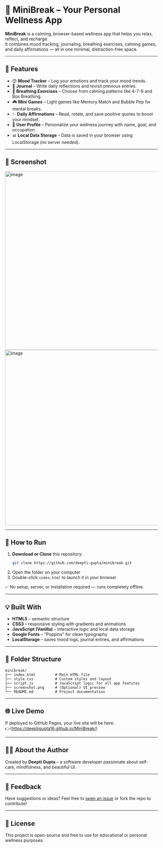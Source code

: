 # 🌿 MiniBreak – Your Personal Wellness App

**MiniBreak** is a calming, browser-based wellness app that helps you relax, reflect, and recharge.  
It combines mood tracking, journaling, breathing exercises, calming games, and daily affirmations — all in one minimal, distraction-free space.

---

## 🧠 Features

- 😊 **Mood Tracker** – Log your emotions and track your mood trends.
- 📝 **Journal** – Write daily reflections and revisit previous entries.
- 🧘 **Breathing Exercises** – Choose from calming patterns like 4-7-8 and Box Breathing.
- 🎮 **Mini Games** – Light games like Memory Match and Bubble Pop for mental breaks.
- ✨ **Daily Affirmations** – Read, rotate, and save positive quotes to boost your mindset.
- 👤 **User Profile** – Personalize your wellness journey with name, goal, and occupation.
- 📊 **Local Data Storage** – Data is saved in your browser using LocalStorage (no server needed).

---

## 📸 Screenshot

<img width="1341" height="588" alt="image" src="https://github.com/user-attachments/assets/baf41be2-bbb8-40f2-b056-546e8a478a99" />
<img width="1342" height="577" alt="image" src="https://github.com/user-attachments/assets/1a44f75b-9ee3-4281-a6be-d72831679c6c" />

---

## 🚀 How to Run

1. **Download or Clone** this repository:
   ```bash
   git clone https://github.com/deepti-gupta/minibreak.git
   ```
2. Open the folder on your computer  
3. Double-click `index.html` to launch it in your browser  

✅ No setup, server, or installation required — runs completely offline.

---

## 💡 Built With

- **HTML5** – semantic structure
- **CSS3** – responsive styling with gradients and animations
- **JavaScript (Vanilla)** – interactive logic and local data storage
- **Google Fonts** – "Poppins" for clean typography
- **LocalStorage** – saves mood logs, journal entries, and affirmations

---

## 📁 Folder Structure

```
minibreak/
├── index.html         # Main HTML file
├── style.css          # Custom styles and layout
├── script.js          # JavaScript logic for all app features
├── screenshot.png     # (Optional) UI preview
└── README.md          # Project documentation
```

---

## 🌐 Live Demo

If deployed to GitHub Pages, your live site will be here:  
👉(https://deeptigupta16.github.io/MiniBreak/)

---

## 🙋‍♀️ About the Author

Created by **Deepti Gupta** – a software developer passionate about self-care, mindfulness, and beautiful UI.

---

## 💌 Feedback

Have suggestions or ideas? Feel free to [open an issue](https://github.com/deepti-gupta/minibreak/issues) or fork the repo to contribute!

---

## 📜 License

This project is open-source and free to use for educational or personal wellness purposes.
